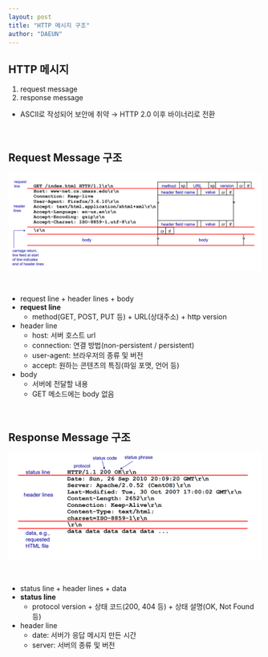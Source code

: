 ```yaml
---
layout: post
title: "HTTP 메시지 구조"
author: "DAEUN"
---
```


## HTTP 메시지

1. request message
2. response message
- ASCII로 작성되어 보안에 취약 → HTTP 2.0 이후 바이너리로 전환

<br>

## Request Message 구조

![request_msg](/assets/images/request_msg.PNG)

<br>

- request line + header lines + body
- **request line**
    - method(GET, POST, PUT 등) + URL(상대주소) + http version
- header line
    - host: 서버 호스트 url
    - connection: 연결 방법(non-persistent / persistent)
    - user-agent: 브라우저의 종류 및 버전
    - accept: 원하는 콘텐츠의 특징(파일 포맷, 언어 등)
- body
    - 서버에 전달할 내용
    - GET 메소드에는 body 없음

<br>

## Response Message 구조

![response_msg](/assets/images/response_msg.PNG)

<br>

- status line + header lines + data
- **status line**
    - protocol version + 상태 코드(200, 404 등) + 상태 설명(OK, Not Found 등)
- header line
    - date: 서버가 응답 메시지 만든 시간
    - server: 서버의 종류 및 버전
